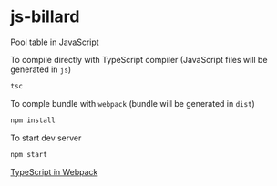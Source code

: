 # js-billard
Pool table in JavaScript

To compile directly with TypeScript compiler (JavaScript files will be generated in `js`)

```bash
tsc
```

To comple bundle with `webpack` (bundle will be generated in `dist`)

```bash
npm install
```

To start dev server

```bash
npm start
```

[TypeScript in Webpack](https://webpack.js.org/guides/typescript/)


